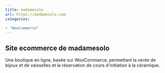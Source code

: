 ```yaml
---
title: madamesolo
url: https://madamesolo.com
categories:

- "WooCommerce"
---
```


## Site ecommerce de madamesolo

Une boutique en ligne, basée sur WooCommerce, permettant la vente de bijoux et de vaisselles et la réservation de cours d'initiation à la céramique.